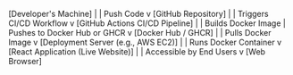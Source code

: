 [Developer's Machine]
      |
      | Push Code
      v
[GitHub Repository]
      |
      | Triggers CI/CD Workflow
      v
[GitHub Actions CI/CD Pipeline]
      | 
      | Builds Docker Image
      | Pushes to Docker Hub or GHCR
      v
[Docker Hub / GHCR]
      |
      | Pulls Docker Image
      v
[Deployment Server (e.g., AWS EC2)]
      |
      | Runs Docker Container
      v
[React Application (Live Website)]
      |
      | Accessible by End Users
      v
[Web Browser]
